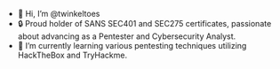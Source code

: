 - 👋 Hi, I’m @twinkeltoes
- 🔒 Proud holder of SANS SEC401 and SEC275 certificates, passionate about advancing as a Pentester and Cybersecurity Analyst.
- 🌱 I’m currently learning various pentesting techniques utilizing HackTheBox and TryHackme.
  


<!---
twinkeltoes/twinkeltoes is a ✨ special ✨ repository because its `README.md` (this file) appears on your GitHub profile.
You can click the Preview link to take a look at your changes.
--->
